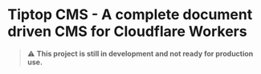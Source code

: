 # Tiptop CMS - A complete document driven CMS for Cloudflare Workers

> :warning: **This project is still in development and not ready for production use.**
